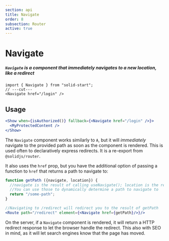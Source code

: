 ```yaml
---
section: api
title: Navigate
order: 8
subsection: Router
active: true
---
```


# Navigate

##### `Navigate` is a component that immediately navigates to a new location, like a redirect

<div class="text-lg">

```tsx twoslash
import { Navigate } from "solid-start";
// ---cut---
<Navigate href="/login" />
```

</div>

<table-of-contents></table-of-contents>

## Usage

```jsx
<Show when={isAuthorized()} fallback={<Navigate href="/login" />}>
  <MyProtectedContent />
</Show>
```

The `Navigate` component  works similarly to `A`, but it will _immediately_ navigate to the provided path as soon as the component is rendered. This is used often to declaratively express redirects. It is a re-export from `@solidjs/router`.

It also uses the `href` prop, but you have the additional option of passing a function to `href` that returns a path to navigate to:

```jsx
function getPath ({navigate, location}) {
  //navigate is the result of calling useNavigate(); location is the result of calling useLocation(). 
  //You can use those to dynamically determine a path to navigate to
  return "/some-path";
}

//Navigating to /redirect will redirect you to the result of getPath
<Route path="/redirect" element={<Navigate href={getPath}/>}/>
```

On the server, if a `Navigate` component is rendered, it will return a HTTP redirect response to let the browser handle the redirect. This also with SEO in mind, as it will let search engines know that the page has moved.